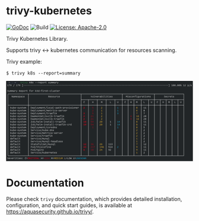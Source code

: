 # trivy-kubernetes

[![GoDoc](https://godoc.org/github.com/aquasecurity/trivy-kubernetes?status.svg)](https://godoc.org/github.com/aquasecurity/trivy-kubernetes)
![Build](https://github.com/aquasecurity/trivy-kubernetes/workflows/Build/badge.svg)
[![License: Apache-2.0](https://img.shields.io/badge/License-Apache%202.0-blue.svg)](https://github.com/aquasecurity/trivy-kubernetes/blob/main/LICENSE)

Trivy Kubernetes Library.

Supports trivy <-> kubernetes communication for resources scanning.

Trivy example:

```
$ trivy k8s --report=summary
```

![k8s Summary Report](./imgs/k8s-summary.png)


# Documentation
Please check `trivy` documentation, which provides detailed installation, configuration, and quick start guides, is available at https://aquasecurity.github.io/trivy/.
